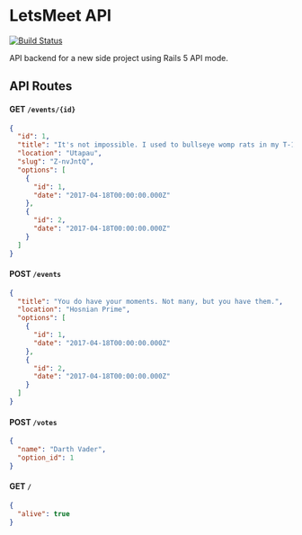 # LetsMeet API

[![Build Status](https://travis-ci.org/mikhaildelport/meetsilver-api.svg?branch=master)](https://travis-ci.org/mikhaildelport/meetsilver-api)

API backend for a new side project using Rails 5 API mode.

## API Routes

#### GET `/events/{id}`

```json
{
  "id": 1,
  "title": "It's not impossible. I used to bullseye womp rats in my T-16 back home, they're not much bigger than two meters.",
  "location": "Utapau",
  "slug": "Z-nvJntQ",
  "options": [
    {
      "id": 1,
      "date": "2017-04-18T00:00:00.000Z"
    },
    {
      "id": 2,
      "date": "2017-04-18T00:00:00.000Z"
    }
  ]
}
```

#### POST `/events`

```json
{
  "title": "You do have your moments. Not many, but you have them.",
  "location": "Hosnian Prime",
  "options": [
    {
      "id": 1,
      "date": "2017-04-18T00:00:00.000Z"
    },
    {
      "id": 2,
      "date": "2017-04-18T00:00:00.000Z"
    }
  ]
}
```

#### POST `/votes`

```json
{
  "name": "Darth Vader",
  "option_id": 1
}
```

#### GET `/`

```json
{
  "alive": true
}
```
